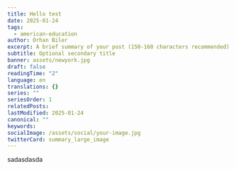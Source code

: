 ```yaml
---
title: Hello test
date: 2025-01-24
tags:
  - american-education
author: Orhan Biler
excerpt: A brief summary of your post (150-160 characters recommended)
subtitle: Optional secondary title
banner: assets/newyork.jpg
draft: false
readingTime: "2"
language: en
translations: {}
series: ""
seriesOrder: 1
relatedPosts: 
lastModified: 2025-01-24
canonical: ""
keywords: 
socialImage: /assets/social/your-image.jpg
twitterCard: summary_large_image
---
```

sadasdasda